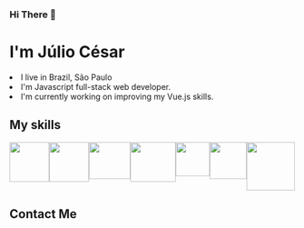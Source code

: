 ### Hi There :wave:

# I'm Júlio César
<li>I live in Brazil, São Paulo</li>
<li>I'm Javascript full-stack web developer.</li>

<li>I'm currently working on improving my Vue.js skills.</li>

## My skills
<div style="display:flex;">
<img width="70" height="70" src="https://cdn.icon-icons.com/icons2/2108/PNG/512/javascript_icon_130900.png"  />
<img width="70" height="70" src="https://brandeps.com/logo-download/C/CSS-3-logo-vector-01.svg"  />
<img width="73" height="65" src="https://camo.githubusercontent.com/bec2c92468d081617cb3145a8f3d8103e268bca400f6169c3a68dc66e05c971e/68747470733a2f2f76352e676574626f6f7473747261702e636f6d2f646f63732f352e302f6173736574732f6272616e642f626f6f7473747261702d6c6f676f2d736861646f772e706e67"  />
    
<img width="80" height="70" src="https://upload.wikimedia.org/wikipedia/commons/thumb/9/96/Sass_Logo_Color.svg/512px-Sass_Logo_Color.svg.png"  />
<img width="60" height="60" src="https://br.vuejs.org/images/logo.png"  />
<img width="65" height="65" src="https://images.tutorialedge.net/images/node.png"  />
<img width="85" height="85" src="https://cdn.iconscout.com/icon/free/png-512/mysql-19-1174939.png"  />

        
</div>


## Contact Me 
